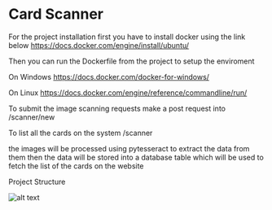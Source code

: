 # Card Scanner

For the project installation first you have to install docker using the link below 
https://docs.docker.com/engine/install/ubuntu/

Then you can run the Dockerfile from the project to setup the enviroment

On Windows
https://docs.docker.com/docker-for-windows/

On Linux
https://docs.docker.com/engine/reference/commandline/run/


To submit the image scanning requests make a post request into 
/scanner/new

To list all the cards on the system 
/scanner

the images will be processed using pytesseract to extract the data from them then the data will be stored into a database table which will be used to fetch the list of the cards on the website

Project Structure

![alt text](https://github.com/AbubakerTagelsir/card_scanner/blob/master/structure.png?raw=true)

